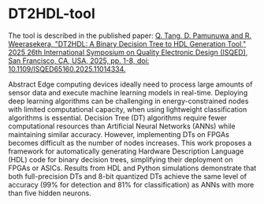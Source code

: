 # DT2HDL-tool
The tool is described in the published paper: [Q. Tang, D. Pamunuwa and R. Weerasekera, "DT2HDL: A Binary Decision Tree to HDL Generation Tool," 2025 26th International Symposium on Quality Electronic Design (ISQED), San Francisco, CA, USA, 2025, pp. 1-8, doi: 10.1109/ISQED65160.2025.11014334.](https://ieeexplore.ieee.org/document/11014334)

Abstract
Edge computing devices ideally need to process large amounts of sensor data and execute machine learning models in real-time. Deploying deep learning algorithms can be challenging in energy-constrained nodes with limited computational capacity, when using lightweight classification algorithms is essential. Decision Tree (DT) algorithms require fewer computational resources than Artificial Neural Networks (ANNs) while maintaining similar accuracy. However, implementing DTs on FPGAs becomes difficult as the number of nodes increases. This work proposes a framework for automatically generating Hardware Description Language (HDL) code for binary decision trees, simplifying their deployment on FPGAs or ASICs. Results from HDL and Python simulations demonstrate that both full-precision DTs and 8-bit quantized DTs achieve the same level of accuracy (99\% for detection and 81\% for classification) as ANNs with more than five hidden neurons.
